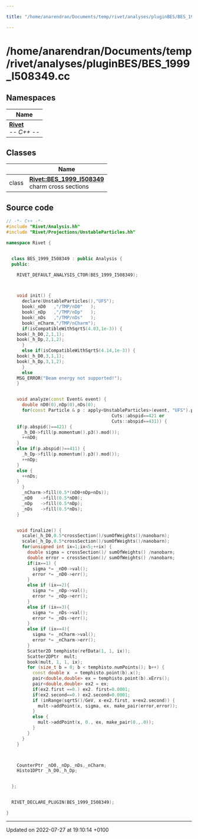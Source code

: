 ```yaml
---

title: "/home/anarendran/Documents/temp/rivet/analyses/pluginBES/BES_1999_I508349.cc"

---
```


# /home/anarendran/Documents/temp/rivet/analyses/pluginBES/BES_1999_I508349.cc



## Namespaces

| Name           |
| -------------- |
| **[Rivet](http://example.org/namespaces/namespacerivet/)** <br>-*- C++ -*-  |

## Classes

|                | Name           |
| -------------- | -------------- |
| class | **[Rivet::BES_1999_I508349](http://example.org/classes/classrivet_1_1bes__1999__i508349/)** <br>charm cross sections  |




## Source code

```cpp
// -*- C++ -*-
#include "Rivet/Analysis.hh"
#include "Rivet/Projections/UnstableParticles.hh"

namespace Rivet {


  class BES_1999_I508349 : public Analysis {
  public:

    RIVET_DEFAULT_ANALYSIS_CTOR(BES_1999_I508349);



    void init() {
      declare(UnstableParticles(),"UFS");
      book(_nD0   ,"/TMP/nD0"   );
      book(_nDp   ,"/TMP/nDp"   );
      book(_nDs   ,"/TMP/nDs"   );
      book(_nCharm,"/TMP/nCharm");
      if(isCompatibleWithSqrtS(4.03,1e-3)) {
    book(_h_D0,2,1,1);
    book(_h_Dp,2,1,2);
      }
      else if(isCompatibleWithSqrtS(4.14,1e-3)) {
    book(_h_D0,3,1,1);
    book(_h_Dp,3,1,2);
      }
      else
    MSG_ERROR("Beam energy not supported!");
    }


    void analyze(const Event& event) {
      double nD0(0),nDp(0),nDs(0);
      for(const Particle & p : apply<UnstableParticles>(event, "UFS").particles(Cuts::abspid==411 or
                                        Cuts::abspid==421 or
                                        Cuts::abspid==431)) {
    if(p.abspid()==421) {
      _h_D0->fill(p.momentum().p3().mod());
      ++nD0;
    }
    else if(p.abspid()==411) {
      _h_Dp->fill(p.momentum().p3().mod());
      ++nDp;
    }
    else {
      ++nDs;
    }
      }
      _nCharm->fill(0.5*(nD0+nDp+nDs));
      _nD0   ->fill(0.5*nD0);
      _nDp   ->fill(0.5*nDp);
      _nDs   ->fill(0.5*nDs);
    }


    void finalize() {
      scale(_h_D0,0.5*crossSection()/sumOfWeights()/nanobarn);
      scale(_h_Dp,0.5*crossSection()/sumOfWeights()/nanobarn);
      for(unsigned int ix=1;ix<5;++ix) {
        double sigma = crossSection()/ sumOfWeights() /nanobarn;
        double error = crossSection()/ sumOfWeights() /nanobarn; 
        if(ix==1) {
          sigma *= _nD0->val();
          error *= _nD0->err();
        }
        else if (ix==2){
          sigma *= _nDp->val();
          error *= _nDp->err();
        }
        else if (ix==3){
          sigma *= _nDs->val();
          error *= _nDs->err();
        }
        else if (ix==4){
          sigma *= _nCharm->val();
          error *= _nCharm->err();
        }
        Scatter2D temphisto(refData(1, 1, ix));
        Scatter2DPtr  mult;
        book(mult, 1, 1, ix);
        for (size_t b = 0; b < temphisto.numPoints(); b++) {
          const double x  = temphisto.point(b).x();
          pair<double,double> ex = temphisto.point(b).xErrs();
          pair<double,double> ex2 = ex;
          if(ex2.first ==0.) ex2. first=0.0001;
          if(ex2.second==0.) ex2.second=0.0001;
          if (inRange(sqrtS()/GeV, x-ex2.first, x+ex2.second)) {
            mult->addPoint(x, sigma, ex, make_pair(error,error));
          }
          else {
            mult->addPoint(x, 0., ex, make_pair(0.,.0));
          }
        }
      }
    }



    CounterPtr _nD0,_nDp,_nDs,_nCharm;
    Histo1DPtr _h_D0,_h_Dp;


  };


  RIVET_DECLARE_PLUGIN(BES_1999_I508349);

}
```


-------------------------------

Updated on 2022-07-27 at 19:10:14 +0100
